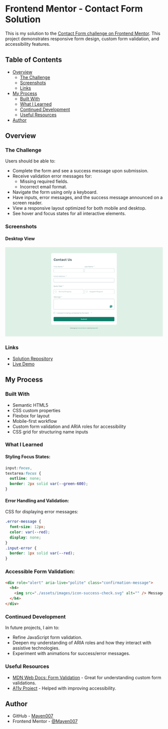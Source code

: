 # Frontend Mentor - Contact Form Solution

This is my solution to the [Contact Form challenge on Frontend Mentor](https://www.frontendmentor.io/challenges/contact-form--G-hYlqKJj). This project demonstrates responsive form design, custom form validation, and accessibility features.

## Table of Contents

- [Overview](#overview)
  - [The Challenge](#the-challenge)
  - [Screenshots](#screenshots)
  - [Links](#links)
- [My Process](#my-process)
  - [Built With](#built-with)
  - [What I Learned](#what-i-learned)
  - [Continued Development](#continued-development)
  - [Useful Resources](#useful-resources)
- [Author](#author)

## Overview

### The Challenge

Users should be able to:

- Complete the form and see a success message upon submission.
- Receive validation error messages for:
  - Missing required fields.
  - Incorrect email format.
- Navigate the form using only a keyboard.
- Have inputs, error messages, and the success message announced on a screen reader.
- View a responsive layout optimized for both mobile and desktop.
- See hover and focus states for all interactive elements.

### Screenshots

#### Desktop View

![Desktop View](./assets/images/desktop-view.png)

### Links

- [Solution Repository](https://github.com/Mayen007/Contact-form)
- [Live Demo](https://mayen007.github.io/Contact-form/)

## My Process

### Built With

- Semantic HTML5
- CSS custom properties
- Flexbox for layout
- Mobile-first workflow
- Custom form validation and ARIA roles for accessibility
- CSS grid for structuring name inputs

### What I Learned

#### Styling Focus States:

```css
input:focus,
textarea:focus {
  outline: none;
  border: 2px solid var(--green-600);
}
```

#### Error Handling and Validation:

CSS for displaying error messages:

```css
.error-message {
  font-size: 12px;
  color: var(--red);
  display: none;
}
.input-error {
  border: 1px solid var(--red);
}
```

### Accessible Form Validation:

```html
<div role="alert" aria-live="polite" class="confirmation-message">
  <h4>
    <img src="./assets/images/icon-success-check.svg" alt="" /> Message Sent!
  </h4>
</div>
```

### Continued Development

In future projects, I aim to:

- Refine JavaScript form validation.
- Deepen my understanding of ARIA roles and how they interact with assistive technologies.
- Experiment with animations for success/error messages.

### Useful Resources

- [MDN Web Docs: Form Validation](https://developer.mozilla.org/en-US/docs/Learn/Forms/Form_validation) - Great for understanding custom form validations.
- [A11y Project](https://www.a11yproject.com/) - Helped with improving accessibility.

## Author

- GitHub - [Mayen007](https://www.github.com/Mayen007)
- Frontend Mentor - [@Mayen007](https://www.frontendmentor.io/profile/Mayen007)
